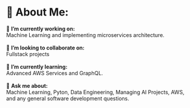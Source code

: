 # 💫 About Me:
🔭 **I’m currently working on:**  <br>Machine Learning and implementing microservices architecture.<br><br>👯 **I’m looking to collaborate on:**  <br>Fullstack projects<br><br>🌱 **I’m currently learning:**  <br>Advanced AWS Services and GraphQL.<br><br>💬 **Ask me about:**  <br>Machine Learning, Pyton, Data Engineering, Managing AI Projects, AWS, and any general software development questions.<br><br>
